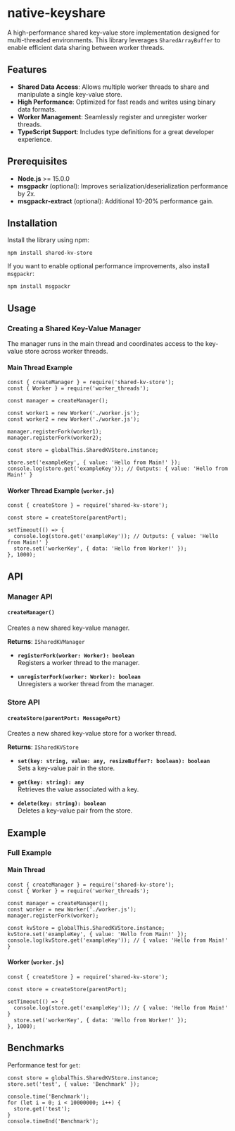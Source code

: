 # native-keyshare

A high-performance shared key-value store implementation designed for multi-threaded environments. This library leverages `SharedArrayBuffer` to enable efficient data sharing between worker threads.

## Features

- **Shared Data Access**: Allows multiple worker threads to share and manipulate a single key-value store.
- **High Performance**: Optimized for fast reads and writes using binary data formats.
- **Worker Management**: Seamlessly register and unregister worker threads.
- **TypeScript Support**: Includes type definitions for a great developer experience.

## Prerequisites

- **Node.js** >= 15.0.0
- **msgpackr** (optional): Improves serialization/deserialization performance by 2x.
- **msgpackr-extract** (optional): Additional 10-20% performance gain.

## Installation

Install the library using npm:

    npm install shared-kv-store

If you want to enable optional performance improvements, also install `msgpackr`:

    npm install msgpackr

## Usage

### Creating a Shared Key-Value Manager

The manager runs in the main thread and coordinates access to the key-value store across worker threads.

#### Main Thread Example

    const { createManager } = require('shared-kv-store');
    const { Worker } = require('worker_threads');

    const manager = createManager();

    const worker1 = new Worker('./worker.js');
    const worker2 = new Worker('./worker.js');

    manager.registerFork(worker1);
    manager.registerFork(worker2);

    const store = globalThis.SharedKVStore.instance;

    store.set('exampleKey', { value: 'Hello from Main!' });
    console.log(store.get('exampleKey')); // Outputs: { value: 'Hello from Main!' }

#### Worker Thread Example (`worker.js`)

    const { createStore } = require('shared-kv-store');

    const store = createStore(parentPort);

    setTimeout(() => {
      console.log(store.get('exampleKey')); // Outputs: { value: 'Hello from Main!' }
      store.set('workerKey', { data: 'Hello from Worker!' });
    }, 1000);

## API

### Manager API

#### `createManager()`
Creates a new shared key-value manager.

**Returns**: `ISharedKVManager`

- **`registerFork(worker: Worker): boolean`**  
  Registers a worker thread to the manager.

- **`unregisterFork(worker: Worker): boolean`**  
  Unregisters a worker thread from the manager.

### Store API

#### `createStore(parentPort: MessagePort)`
Creates a new shared key-value store for a worker thread.

**Returns**: `ISharedKVStore`

- **`set(key: string, value: any, resizeBuffer?: boolean): boolean`**  
  Sets a key-value pair in the store.

- **`get(key: string): any`**  
  Retrieves the value associated with a key.

- **`delete(key: string): boolean`**  
  Deletes a key-value pair from the store.

## Example

### Full Example

#### Main Thread

    const { createManager } = require('shared-kv-store');
    const { Worker } = require('worker_threads');

    const manager = createManager();
    const worker = new Worker('./worker.js');
    manager.registerFork(worker);

    const kvStore = globalThis.SharedKVStore.instance;
    kvStore.set('exampleKey', { value: 'Hello from Main!' });
    console.log(kvStore.get('exampleKey')); // { value: 'Hello from Main!' }

#### Worker (`worker.js`)

    const { createStore } = require('shared-kv-store');

    const store = createStore(parentPort);

    setTimeout(() => {
      console.log(store.get('exampleKey')); // { value: 'Hello from Main!' }
      store.set('workerKey', { data: 'Hello from Worker!' });
    }, 1000);

## Benchmarks

Performance test for `get`:

    const store = globalThis.SharedKVStore.instance;
    store.set('test', { value: 'Benchmark' });

    console.time('Benchmark');
    for (let i = 0; i < 10000000; i++) {
      store.get('test');
    }
    console.timeEnd('Benchmark');
